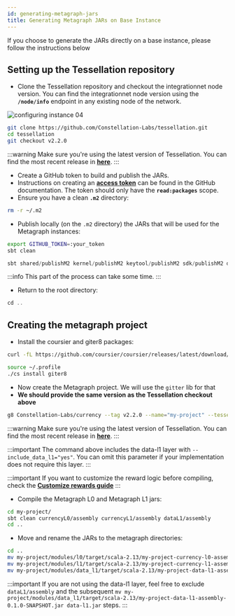 ```yaml
---
id: generating-metagraph-jars
title: Generating Metagraph JARs on Base Instance
---
```


If you choose to generate the JARs directly on a base instance, please follow the instructions below
 
## Setting up the Tessellation repository

- Clone the Tessellation repository and checkout the integrationnet node version. You can find the integrationnet node version using the **`/node/info`** endpoint in any existing node of the network.

![configuring instance 04](/img/sdk/configuring-base-image-04.png)

```bash
git clone https://github.com/Constellation-Labs/tessellation.git
cd tessellation
git checkout v2.2.0
```
:::warning 
Make sure you're using the latest version of Tessellation. You can find the most recent release in [**here**](https://github.com/Constellation-Labs/tessellation/releases).
:::

- Create a GitHub token to build and publish the JARs.
- Instructions on creating an **[access token](https://docs.github.com/en/authentication/keeping-your-account-and-data-secure/creating-a-personal-access-token)** can be found in the GitHub documentation. The token should only have the **`read:packages`** scope.
- Ensure you have a clean **`.m2`** directory:

```bash
rm -r ~/.m2
```

- Publish locally (on the `.m2` directory) the JARs that will be used for the Metagraph instances:

```bash
export GITHUB_TOKEN=:your_token
sbt clean
```

```scala
sbt shared/publishM2 kernel/publishM2 keytool/publishM2 sdk/publishM2 dagL1/publishM2 currencyL0/publishM2 currencyL1/publishM2
```

:::info
This part of the process can take some time.
:::

- Return to the root directory:

```scala
cd ..
```

## Creating the metagraph project

- Install the coursier and giter8 packages:

```bash
curl -fL https://github.com/coursier/coursier/releases/latest/download/cs-x86_64-pc-linux.gz | gzip -d > cs && chmod +x cs && ./cs set
```

```bash
source ~/.profile
./cs install giter8
```

- Now create the Metagraph project. We will use the `gitter` lib for that
- **We should provide the same version as the Tessellation checkout above**

```bash
g8 Constellation-Labs/currency --tag v2.2.0 --name="my-project" --tessellation_version="2.0.0" --include_data_l1="yes"
```

:::warning 
Make sure you're using the latest version of Tessellation. You can find the most recent release in [**here**](https://github.com/Constellation-Labs/tessellation/releases).
:::

:::important
The command above includes the data-l1 layer with `--include_data_l1="yes"`. You can omit this parameter if your implementation does not require this layer.
:::

:::important
If you want to customize the reward logic before compiling, check the **[Customize rewards guide](https://docs.constellationnetwork.io/sdk/guides/customize-rewards/)**
:::

- Compile the Metagraph L0 and Metagraph L1 jars:

```bash
cd my-project/
sbt clean currencyL0/assembly currencyL1/assembly dataL1/assembly
cd ..
```

- Move and rename the JARs to the metagraph directories:

```bash
cd ..
mv my-project/modules/l0/target/scala-2.13/my-project-currency-l0-assembly-0.1.0-SNAPSHOT.jar metagraph-l0/metagraph-l0.jar
mv my-project/modules/l1/target/scala-2.13/my-project-currency-l1-assembly-0.1.0-SNAPSHOT.jar currency-l1/currency-l1.jar
mv my-project/modules/data_l1/target/scala-2.13/my-project-data-l1-assembly-0.1.0-SNAPSHOT.jar data-l1/data-l1.jar
```

:::important
If you are not using the data-l1 layer, feel free to exclude `dataL1/assembly` and the subsequent `mv my-project/modules/data_l1/target/scala-2.13/my-project-data-l1-assembly-0.1.0-SNAPSHOT.jar data-l1.jar` steps.
:::